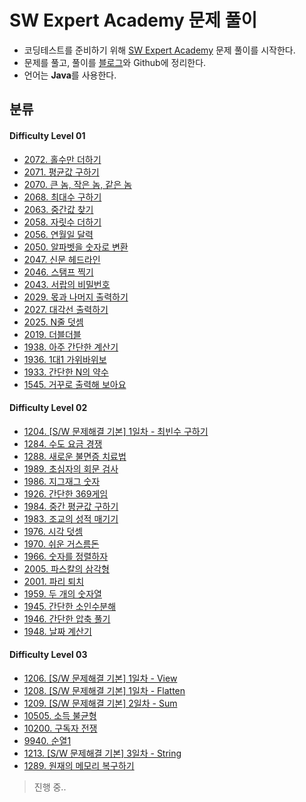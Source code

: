 # SW Expert Academy 문제 풀이
  
+ 코딩테스트를 준비하기 위해 [SW Expert Academy](https://swexpertacademy.com/main/code/problem/problemList.do "SW Expert Academy") 문제 풀이를 시작한다.
+ 문제를 풀고, 풀이를 [블로그](https://kimkkoo.tistory.com/ "내 블로그")와 Github에 정리한다.  
+ 언어는 **Java**를 사용한다.

## 분류
#### Difficulty Level 01
>
+ [2072. 홀수만 더하기](https://github.com/MIN-04/CodingTest-SWEA/blob/master/DLevel01/no2072.java "2072. 홀수만 더하기")
+ [2071. 평균값 구하기](https://github.com/MIN-04/CodingTest-SWEA/blob/master/DLevel01/no2071.java "2071. 평균값 구하기")
+ [2070. 큰 놈, 작은 놈, 같은 놈](https://github.com/MIN-04/CodingTest-SWEA/blob/master/DLevel01/no2070.java "2070. 큰 놈, 작은 놈, 같은 놈")
+ [2068. 최대수 구하기](https://github.com/MIN-04/CodingTest-SWEA/blob/master/DLevel01/no2068.java "2068. 최대수 구하기")
+ [2063. 중간값 찾기](https://github.com/MIN-04/CodingTest-SWEA/blob/master/DLevel01/no2063.java "2063. 중간값 찾기")
+ [2058. 자릿수 더하기](https://github.com/MIN-04/CodingTest-SWEA/blob/master/DLevel01/no2058.java "2058. 자릿수 더하기")
+ [2056. 연월일 달력](https://github.com/MIN-04/CodingTest-SWEA/blob/master/DLevel01/no2056.java "2056. 연월일 달력")
+ [2050. 알파벳을 숫자로 변환](https://github.com/MIN-04/CodingTest-SWEA/blob/master/DLevel01/no2050.java "2050. 알파벳을 숫자로 변환")
+ [2047. 신문 헤드라인](https://github.com/MIN-04/CodingTest-SWEA/blob/master/DLevel01/no2047.java "2047. 신문 헤드라인")
+ [2046. 스탬프 찍기](https://github.com/MIN-04/CodingTest-SWEA/blob/master/DLevel01/no2046.java "2046. 스탬프 찍기")
+ [2043. 서랍의 비밀번호](https://github.com/MIN-04/CodingTest-SWEA/blob/master/DLevel01/no2043.java "2043. 서랍의 비밀번호")
+ [2029. 몫과 나머지 출력하기](https://github.com/MIN-04/CodingTest-SWEA/blob/master/DLevel01/no2029.java "2029. 몫과 나머지 출력하기")
+ [2027. 대각선 출력하기](https://github.com/MIN-04/CodingTest-SWEA/blob/master/DLevel01/no2027.java "2027. 대각선 출력하기")
+ [2025. N줄 덧셈](https://github.com/MIN-04/CodingTest-SWEA/blob/master/DLevel01/no2025.java "2025. N줄 덧셈")
+ [2019. 더블더블](https://github.com/MIN-04/CodingTest-SWEA/blob/master/DLevel01/no2019.java "2019. 더블더블")
+ [1938. 아주 간단한 계산기](https://github.com/MIN-04/CodingTest-SWEA/blob/master/DLevel01/no1938.java "1938. 아주 간단한 계산기")
+ [1936. 1대1 가위바위보](https://github.com/MIN-04/CodingTest-SWEA/blob/master/DLevel01/no1936.java "1936. 1대1 가위바위보")
+ [1933. 간단한 N의 약수](https://github.com/MIN-04/CodingTest-SWEA/blob/master/DLevel01/no1933.java "1933. 간단한 N의 약수")
+ [1545. 거꾸로 출력해 보아요](https://github.com/MIN-04/CodingTest-SWEA/blob/master/DLevel01/no1545.java "1545. 거꾸로 출력해 보아요")
  
#### Difficulty Level 02
>
+ [1204. [S/W 문제해결 기본] 1일차 - 최빈수 구하기](https://github.com/MIN-04/CodingTest-SWEA/blob/master/DLevel02/no1204.java "1204. [S/W 문제해결 기본] 1일차 - 최빈수 구하기")
+ [1284. 수도 요금 경쟁](https://github.com/MIN-04/CodingTest-SWEA/blob/master/DLevel02/no1284.java "1284. 수도 요금 경쟁")
+ [1288. 새로운 불면증 치료법](https://github.com/MIN-04/CodingTest-SWEA/blob/master/DLevel02/no1288.java "1288. 새로운 불면증 치료법")
+ [1989. 초심자의 회문 검사](https://github.com/MIN-04/CodingTest-SWEA/blob/master/DLevel02/no1989.java "1989. 초심자의 회문 검사")
+ [1986. 지그재그 숫자](https://github.com/MIN-04/CodingTest-SWEA/blob/master/DLevel02/no1986.java "1986. 지그재그 숫자")
+ [1926. 간단한 369게임](https://github.com/MIN-04/CodingTest-SWEA/blob/master/DLevel02/no1926.java "1926. 간단한 369게임")
+ [1984. 중간 평균값 구하기](https://github.com/MIN-04/CodingTest-SWEA/blob/master/DLevel02/no1984.java "1984. 중간 평균값 구하기")
+ [1983. 조교의 성적 매기기](https://github.com/MIN-04/CodingTest-SWEA/blob/master/DLevel02/no1983.java "1983. 조교의 성적 매기기")
+ [1976. 시각 덧셈](https://github.com/MIN-04/CodingTest-SWEA/blob/master/DLevel02/no1976.java "1976. 시각 덧셈")
+ [1970. 쉬운 거스름돈](https://github.com/MIN-04/CodingTest-SWEA/blob/master/DLevel02/no1970.java "1970. 쉬운 거스름돈")
+ [1966. 숫자를 정렬하자](https://github.com/MIN-04/CodingTest-SWEA/blob/master/DLevel02/no1966.java "1966. 숫자를 정렬하자")
+ [2005. 파스칼의 삼각형](https://github.com/MIN-04/CodingTest-SWEA/blob/master/DLevel02/no2005.java "2005. 파스칼의 삼각형")
+ [2001. 파리 퇴치](https://github.com/MIN-04/CodingTest-SWEA/blob/master/DLevel02/no2001.java "2001. 파리 퇴치")
+ [1959. 두 개의 숫자열](https://github.com/MIN-04/CodingTest-SWEA/blob/master/DLevel02/no1959.java "1959. 두 개의 숫자열")
+ [1945. 간단한 소인수분해](https://github.com/MIN-04/CodingTest-SWEA/blob/master/DLevel02/no1945.java "1945. 간단한 소인수분해")
+ [1946. 간단한 압축 풀기](https://github.com/MIN-04/CodingTest-SWEA/blob/master/DLevel02/no1946.java "1946. 간단한 압축 풀기")  
+ [1948. 날짜 계산기](https://github.com/MIN-04/CodingTest-SWEA/blob/master/DLevel02/no1948.java "1948. 날짜 계산기")  

#### Difficulty Level 03
>
+ [1206. [S/W 문제해결 기본] 1일차 - View](https://github.com/MIN-04/CodingTest-SWEA/blob/master/DLevel03/no1206.java "1206. [S/W 문제해결 기본] 1일차 - View")  
+ [1208. [S/W 문제해결 기본] 1일차 - Flatten](https://github.com/MIN-04/CodingTest-SWEA/blob/master/DLevel03/no1208.java "1208. [S/W 문제해결 기본] 1일차 - Flatten")    
+ [1209. [S/W 문제해결 기본] 2일차 - Sum](https://github.com/MIN-04/CodingTest-SWEA/blob/master/DLevel03/no1209.java "1209. [S/W 문제해결 기본] 2일차 - Sum")  
+ [10505. 소득 불균형](https://github.com/MIN-04/CodingTest-SWEA/blob/master/DLevel03/no10505.java "10505. 소득 불균형")
+ [10200. 구독자 전쟁](https://github.com/MIN-04/CodingTest-SWEA/blob/master/DLevel03/no10200.java "10200. 구독자 전쟁")
+ [9940. 순열1](https://github.com/MIN-04/CodingTest-SWEA/blob/master/DLevel03/no9940.java "9940. 순열1")
+ [1213. [S/W 문제해결 기본] 3일차 - String](https://github.com/MIN-04/CodingTest-SWEA/blob/master/DLevel03/no1213.java "1213. [S/W 문제해결 기본] 3일차 - String")
+ [1289. 원재의 메모리 복구하기](https://github.com/MIN-04/CodingTest-SWEA/blob/master/DLevel03/no1289.java "1289. 원재의 메모리 복구하기")

> 진행 중..
